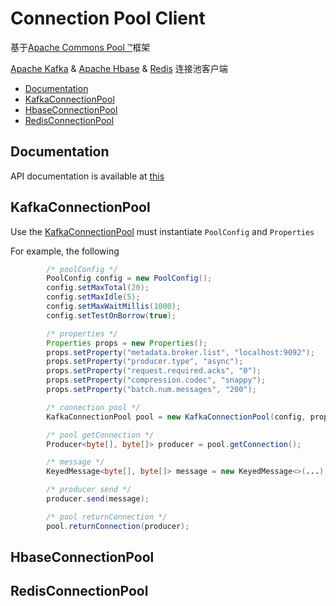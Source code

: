 Connection Pool Client
==============================
  基于[Apache Commons Pool ™](http://commons.apache.org/proper/commons-pool/)框架

  [Apache Kafka](http://kafka.apache.org/) &amp; [Apache Hbase](http://hbase.apache.org/) &amp; [Redis](http://redis.io/) 连接池客户端
  * [Documentation](#documentation)
  * [KafkaConnectionPool](#kafkaconnectionpool)
  * [HbaseConnectionPool](#hbaseconnectionpool)
  * [RedisConnectionPool](#redisconnectionpool)


## Documentation

API documentation is available at [this]()

## KafkaConnectionPool

Use the [KafkaConnectionPool](https://github.com/darkphoenixs/connection-pool-client/blob/master/src/main/java/org/darkphoenixs/pool/kafka/KafkaConnectionPool.java) must instantiate `PoolConfig` and `Properties`

For example, the following 
```java
		/* poolConfig */
		PoolConfig config = new PoolConfig();
		config.setMaxTotal(20);
		config.setMaxIdle(5);
		config.setMaxWaitMillis(1000);
		config.setTestOnBorrow(true);

		/* properties */
		Properties props = new Properties();
		props.setProperty("metadata.broker.list", "localhost:9092");
		props.setProperty("producer.type", "async");
		props.setProperty("request.required.acks", "0");
		props.setProperty("compression.codec", "snappy");
		props.setProperty("batch.num.messages", "200");

		/* connection pool */
		KafkaConnectionPool pool = new KafkaConnectionPool(config, props);

		/* pool getConnection */
		Producer<byte[], byte[]> producer = pool.getConnection();

		/* message */
		KeyedMessage<byte[], byte[]> message = new KeyedMessage<>(...);

		/* producer send */
		producer.send(message);

		/* pool returnConnection */
		pool.returnConnection(producer);
```
## HbaseConnectionPool

## RedisConnectionPool
